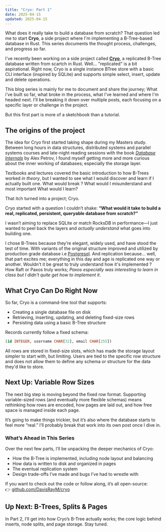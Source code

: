 ```yaml
---
title: "Cryo: Part 1"
date: 2025-04-15
updated: 2025-04-15
---
```

What does it really take to build a database from scratch? That question led me to start **Cryo**, a side project where I'm implementing a B-Tree-based database in Rust. This series documents the thought process, challenges, and progress so far.

<!-- more -->

I've recently been working on a side project called [**Cryo**](https://github.com/DavisRayM/cryo), a replicated B-Tree database written from scartch in Rust. Well... "replicated" is a bit aspirational. Right now, Cryo is a single instance BTree store with a basic CLI interface (inspired by SQLite) and supports simple select, insert, update and delete operations.

This blog series is mainly for me to document and share the journey; What i've built so far, what broke in the process, what I've learned and where I'm headed next. I'll be breaking it down over multiple posts, each focusing on a specific layer or challenge in the project.

But this first part is more of a sketchbook than a tutorial.

## The origins of the project

The idea for Cryo first started taking shape during my Masters study. Between long hours in data structures, distributed systems and parallel systems courses and late-night reading sessions with the book *[Database Internals](https://www.oreilly.com/library/view/database-internals/9781492040330/)* by Alex Petrov, I found myself getting more and more curious about the inner working of databases; especially the storage layer.

Textbooks and lectures covered the basic introduction to how B-Trees worked *in theory*, but I wanted to see what I would discover and learn if I actually built one. What would break ? What would I misunderstand and most important What would I learn?

That itch turned into a project; Cryo.

Cryo started with a question I couldn’t shake:
**“What would it take to build a real, replicated, persistent, queryable database from scratch?”**

I wasn’t aiming to replace SQLite or match RocksDB in performance—I just wanted to peel back the layers and *actually understand* what goes into building one.

I chose B-Trees because they’re elegant, widely used, and have stood the test of time. With variants of the original structure improved and utilized by production grade database i.e [Postgresql](https://www.postgresql.org/docs/current/btree.html). And replication because… well, that part excites me; everything in this day and age is replicated one way or another. Wouldn't it be great to truly understand how it's implemented ? How Raft or Paxos truly works; *Paxos especially was interesting to learn in class but I didn't quite get how to implement it*.

## What Cryo Can Do Right Now

So far, Cryo is a command-line tool that supports:

- Creating a single database file on disk
- Retrieving, inserting, updating, and deleting fixed-size rows
- Persisting data using a basic B-Tree structure

Records currently follow a fixed schema:
```sql
(id INTEGER, username CHAR[32], email CHAR[255])
```

All rows are stored in fixed-size slots, which has made the storage layout simpler to start with, but limiting. Users are tied to the specific row structure and does not allow them to define any schema or structure for the data they'd like to store.

## Next Up: Variable Row Sizes

The next big step is moving beyond the fixed row format. Supporting variable-sized rows (and eventually more flexible schemas) means rethinking how rows are encoded, how pages are laid out, and how free space is managed inside each page.

It’s going to make things trickier, but it’s also where the database starts to feel more “real.” I’ll probably break that work into its own post once I dive in.

### What’s Ahead in This Series

Over the next few parts, I’ll be unpacking the deeper mechanics of Cryo:

- How the B-Tree is implemented, including node layout and balancing
- How data is written to disk and organized in pages
- The eventual replication system
- Design trade-offs I’ve made and bugs I’ve had to wrestle with

If you want to check out the code or follow along, it’s all open-source:  
👉 [github.com/DavisRayM/cryo](https://github.com/DavisRayM/cryo)

## Up Next: B-Trees, Splits & Pages

In Part 2, I’ll get into how Cryo’s B-Tree actually works; the core logic behind inserts, node splits, and page storage. Stay tuned.
